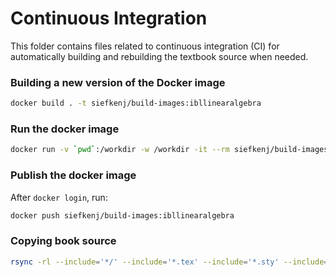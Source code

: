 # Continuous Integration

This folder contains files related to continuous integration (CI) for automatically building
and rebuilding the textbook source when needed.

### Building a new version of the Docker image

```bash
docker build . -t siefkenj/build-images:ibllinearalgebra
```

### Run the docker image

```bash
docker run -v `pwd`:/workdir -w /workdir -it --rm siefkenj/build-images:ibllinearalgebra
```

### Publish the docker image

After `docker login`, run:

```bash
docker push siefkenj/build-images:ibllinearalgebra
```

### Copying book source

```bash
rsync -rl --include='*/' --include='*.tex' --include='*.sty' --include='*.png' --include='*.jpg' --include='*.svg' --include="*.cls" --include="images/*" --exclude='*' ../book/ ./book-copy/
```